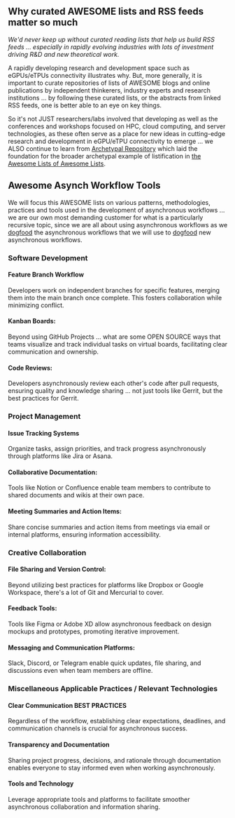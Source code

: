 ## Why curated AWESOME lists and RSS feeds matter so much

*We'd never keep up without curated reading lists that help us build RSS feeds ... especially in rapidly evolving industries with lots of investment driving R&D and new theoretical work.*

A rapidly developing research and development space such as eGPUs/eTPUs connectivity illustrates why. But, more generally, it is important to curate repositories of lists of AWESOME blogs and online publications by independent thinkerers, industry experts and research institutions ... by following these curated lists, or the abstracts from linked RSS feeds, one is better able to an eye on key things.  

So it's not JUST researchers/labs involved that developing as well as the conferences and workshops focused on HPC, cloud computing, and server technologies, as these often serve as a place for new ideas in cutting-edge research and development in eGPU/eTPU connectivity to emerge ... we ALSO continue to learn from [Archetypal Repository](https://github.com/sindresorhus/awesome) which laid the foundation for the broader archetypal example of listification in [the Awesome Lists of Awesome Lists](TheArchetype.md).

## Awesome Asynch Workflow Tools 

We will focus this AWESOME lists on various patterns, methodologies, practices and tools used in the development of asynchronous workflows ... we are our own most demanding customer for what is a particularly recursive topic, since we are all about using asynchronous workflows as we [dogfood](https://en.wikipedia.org/wiki/Eating_your_own_dog_food) the asynchronous workflows that we will use to [dogfood](https://en.wikipedia.org/wiki/Eating_your_own_dog_food) new asynchronous workflows.

### Software Development

#### Feature Branch Workflow

Developers work on independent branches for specific features, merging them into the main branch once complete. This fosters collaboration while minimizing conflict.

#### Kanban Boards: 

Beyond using GitHub Projects ... what are some OPEN SOURCE ways that teams visualize and track individual tasks on virtual boards, facilitating clear communication and ownership.

#### Code Reviews: 

Developers asynchronously review each other's code after pull requests, ensuring quality and knowledge sharing ... not just tools like Gerrit, but the best practices for Gerrit.

### Project Management

#### Issue Tracking Systems

Organize tasks, assign priorities, and track progress asynchronously through platforms like Jira or Asana.

#### Collaborative Documentation:

Tools like Notion or Confluence enable team members to contribute to shared documents and wikis at their own pace.

#### Meeting Summaries and Action Items: 

Share concise summaries and action items from meetings via email or internal platforms, ensuring information accessibility.

### Creative Collaboration

#### File Sharing and Version Control: 
Beyond utilizing best practices for platforms like Dropbox or Google Workspace, there's a lot of Git and Mercurial to cover.

#### Feedback Tools: 

Tools like Figma or Adobe XD allow asynchronous feedback on design mockups and prototypes, promoting iterative improvement.

#### Messaging and Communication Platforms:

Slack, Discord, or Telegram enable quick updates, file sharing, and discussions even when team members are offline.

### Miscellaneous Applicable Practices / Relevant Technologies

#### Clear Communication BEST PRACTICES

Regardless of the workflow, establishing clear expectations, deadlines, and communication channels is crucial for asynchronous success.

#### Transparency and Documentation

Sharing project progress, decisions, and rationale through documentation enables everyone to stay informed even when working asynchronously.

#### Tools and Technology

Leverage appropriate tools and platforms to facilitate smoother asynchronous collaboration and information sharing.  
